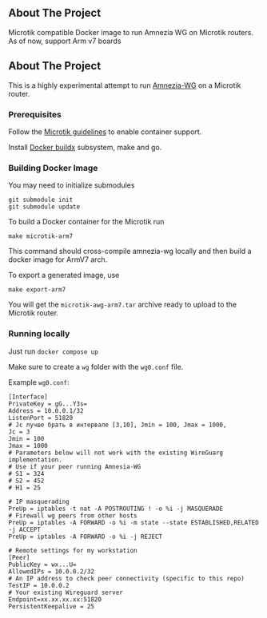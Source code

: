## About The Project
Microtik compatible Docker image to run Amnezia WG on Microtik routers. As of now, support Arm v7 boards

## About The Project
This is a highly experimental attempt to run [Amnezia-WG](https://github.com/amnezia-vpn/amnezia-wg) on a Microtik router.

### Prerequisites

Follow the [Microtik guidelines](https://help.mikrotik.com/docs/display/ROS/Container) to enable container support.

Install [Docker buildx](https://github.com/docker/buildx) subsystem, make and go.


### Building Docker Image

You may need to initialize submodules

```
git submodule init
git submodule update
```

To build a Docker container for the Microtik run
```
make microtik-arm7
```
This command should cross-compile amnezia-wg locally and then build a docker image for ArmV7 arch.

To export a generated image, use
```
make export-arm7
```

You will get the `microtik-awg-arm7.tar` archive ready to upload to the Microtik router.

### Running locally

Just run `docker compose up`

Make sure to create a `wg` folder with the `wg0.conf` file.

Example `wg0.conf`:

```
[Interface]
PrivateKey = gG...Y3s=
Address = 10.0.0.1/32
ListenPort = 51820
# Jc лучше брать в интервале [3,10], Jmin = 100, Jmax = 1000,
Jc = 3
Jmin = 100
Jmax = 1000
# Parameters below will not work with the existing WireGuarg implementation.
# Use if your peer running Amnesia-WG
# S1 = 324
# S2 = 452
# H1 = 25

# IP masquerading
PreUp = iptables -t nat -A POSTROUTING ! -o %i -j MASQUERADE
# Firewall wg peers from other hosts
PreUp = iptables -A FORWARD -o %i -m state --state ESTABLISHED,RELATED -j ACCEPT
PreUp = iptables -A FORWARD -o %i -j REJECT

# Remote settings for my workstation
[Peer]
PublicKey = wx...U=
AllowedIPs = 10.0.0.2/32
# An IP address to check peer connectivity (specific to this repo)
TestIP = 10.0.0.2
# Your existing Wireguard server
Endpoint=xx.xx.xx.xx:51820
PersistentKeepalive = 25

```
